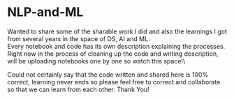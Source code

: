 # NLP-and-ML
Wanted to share some of the sharable work I did and also the learnings I got from several years in the space of DS, AI and ML.\
Every notebook and code has its own description explaining the processes.\
Right now in the process of cleaning up the code and writing description, will be uploading notebooks one by one so watch this space!\

Could not certainly say that the code written and shared here is 100% correct, learning never ends so please feel free to correct and collaborate so that we can learn from each other. Thank You!
